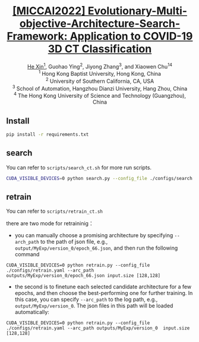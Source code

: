

<div align="center">

<h1><a href='https://arxiv.org/abs/2101.10667'>[MICCAI2022] Evolutionary-Multi-objective-Architecture-Search-Framework: Application to COVID-19 3D CT Classification<a></h1>

<div>
    <a href='https://marsggbo.github.io/' target='_blank'>He Xin<sup>1</sup></a>, Guohao Ying<sup>2</sup>, Jiyong Zhang<sup>3</sup>, and Xiaowen Chu<sup>14</sup>
    <br>
    <span><sup> 1</sup> Hong Kong Baptist University, Hong Kong, China </span><br>
    <span><sup> 2</sup> University of Southern California, CA, USA </span><br>
    <span><sup> 3</sup> School of Automation, Hangzhou Dianzi University, Hang Zhou, China </span><br>
    <span><sup> 4</sup> The Hong Kong University of Science and Technology (Guangzhou), China </span><br>
</div>
</div>


## Install


```bash
pip install -r requirements.txt
```


## search

You can refer to `scripts/search_ct.sh` for more run scripts.

```bash
CUDA_VISIBLE_DEVICES=0 python search.py --config_file ./configs/search.yaml logger.name MyExp
```


## retrain


You can refer to `scripts/retrain_ct.sh`

there are two mode for retraininig：
- you can manually choose a promising architecture by specifying `--arch_path` to the path of json file, e.g., `output/MyExp/version_0/epoch_66.json`, and then run the following command

```
CUDA_VISIBLE_DEVICES=0 python retrain.py --config_file ./configs/retrain.yaml --arc_path outputs/MyExp/version_0/epoch_66.json input.size [128,128]
```
- the second is to finetune each selected candidate architecture for a few epochs, and then choose the best-performing one for further training. In this case, you can specify `--arc_path` to the log path, e.g., `output/MyExp/version_0`. The json files in this path will be loaded automatically:


```
CUDA_VISIBLE_DEVICES=0 python retrain.py --config_file ./configs/retrain.yaml --arc_path outputs/MyExp/version_0  input.size [128,128]
```
